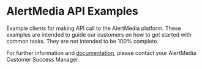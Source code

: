 # AlertMedia API Examples

Example clients for making API call to the AlertMedia platform.  These examples are intended to guide our customers on how to get started with common tasks.  They are not intended to be 100% complete.  

For further information and [documentation](http://docs.alertmedia.com), please contact your AlertMedia Customer Success Manager.
